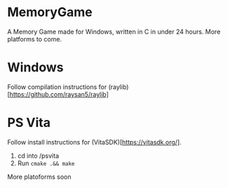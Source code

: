 # MemoryGame
A Memory Game made for Windows, written in C in under 24 hours. More platforms to come.

# Windows
Follow compilation instructions for (raylib)[https://github.com/raysan5/raylib]

# PS Vita
Follow install instructions for (VitaSDK)[https://vitasdk.org/].

1. cd into /psvita
2. Run `cmake .&& make`

More platoforms soon
